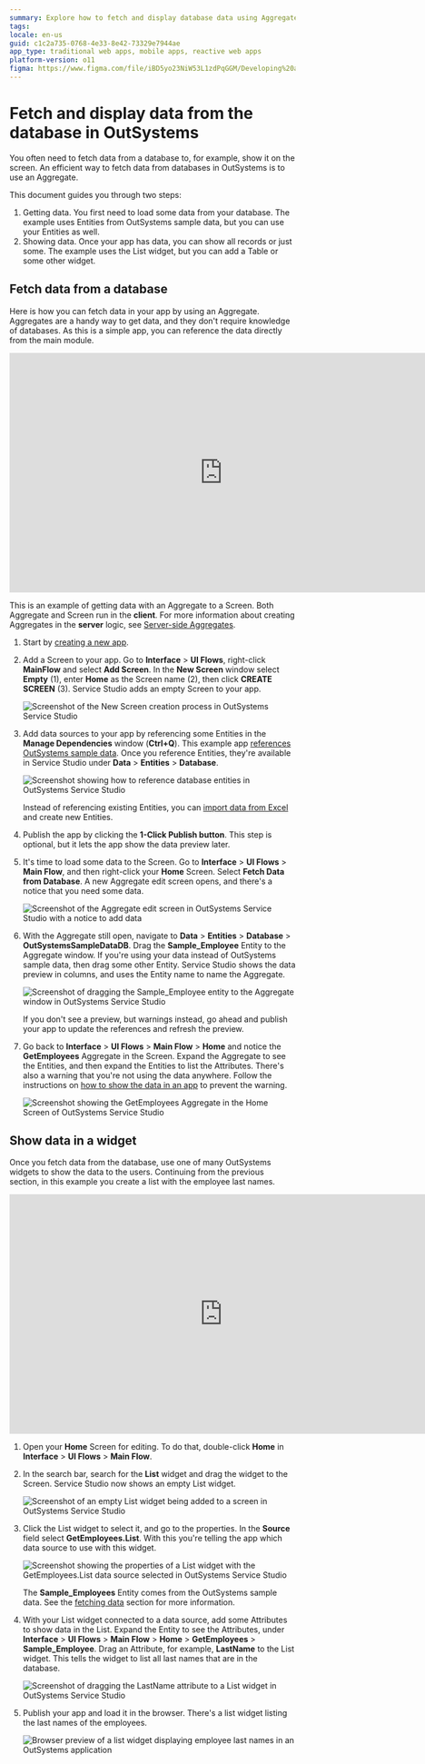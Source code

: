```yaml
---
summary: Explore how to fetch and display database data using Aggregates in OutSystems 11 (O11).
tags:
locale: en-us
guid: c1c2a735-0768-4e33-8e42-73329e7944ae
app_type: traditional web apps, mobile apps, reactive web apps
platform-version: o11
figma: https://www.figma.com/file/iBD5yo23NiW53L1zdPqGGM/Developing%20an%20Application?node-id=159:24
---
```


# Fetch and display data from the database in OutSystems

You often need to fetch data from a database to, for example, show it on the screen. An efficient way to fetch data from databases in OutSystems is to use an Aggregate.

This document guides you through two steps:

1. Getting data. You first need to load some data from your database. The example uses Entities from OutSystems sample data, but you can use your Entities as well.
1. Showing data. Once your app has data, you can show all records or just some. The example uses the List widget, but you can add a Table or some other widget.

## Fetch data from a database

Here is how you can fetch data in your app by using an Aggregate. Aggregates are a handy way to get data, and they don't require knowledge of databases. As this is a simple app, you can reference the data directly from the main module.

<iframe src="https://player.vimeo.com/video/942168038" width="750" height="422" frameborder="0" allow="autoplay; fullscreen" allowfullscreen="">Tutorial demonstrating the process of retrieving data from a database.</iframe>

<div class="info" markdown="1">

This is an example of getting data with an Aggregate to a Screen. Both Aggregate and Screen run in the **client**. For more information about creating Aggregates in the **server** logic, see [Server-side Aggregates](../../../ref/lang/auto/class-aggregate.md#server-side-aggregates).

</div>

1. Start by [creating a new app](../../../getting-started/create-reactive-web.md#new-app).

1. Add a Screen to your app. Go to **Interface** > **UI Flows**, right-click **MainFlow** and select **Add Screen**. In the **New Screen** window select **Empty** (1), enter **Home** as the Screen name (2), then click **CREATE SCREEN** (3). Service Studio adds an empty Screen to your app.

    ![Screenshot of the New Screen creation process in OutSystems Service Studio](images/new-screen-ss.png "Creating a New Screen in OutSystems")
   
1. Add data sources to your app by referencing some Entities in the **Manage Dependencies** window (**Ctrl+Q**). This example app [references OutSystems sample data](../../ui/screen-templates/sample-data.md#referencing-sample-data-in-apps). Once you reference Entities, they're available in Service Studio under **Data** > **Entities** > **Database**.

    ![Screenshot showing how to reference database entities in OutSystems Service Studio](images/database-entities-ss.png "Referencing Database Entities in OutSystems")

    <div class="info" markdown="1">

    Instead of referencing existing Entities, you can [import data from Excel](../excel-bootstrap.md) and create new Entities.

    </div>

1. Publish the app by clicking the **1-Click Publish button**. This step is optional, but it lets the app show the data preview later.  

1. It's time to load some data to the Screen. Go to **Interface** > **UI Flows** > **Main Flow**, and then right-click your **Home** Screen. Select **Fetch Data from Database**. A new Aggregate edit screen opens, and there's a notice that you need some data.

    ![Screenshot of the Aggregate edit screen in OutSystems Service Studio with a notice to add data](images/fetch-data-aggregate-open-ss.png "Opening an Aggregate to Fetch Data in OutSystems")

1. With the Aggregate still open, navigate to **Data** > **Entities** > **Database** > **OutSystemsSampleDataDB**. Drag the **Sample_Employee** Entity to the Aggregate window. If you're using your data instead of OutSystems sample data, then drag some other Entity. Service Studio shows the data preview in columns, and uses the Entity name to name the Aggregate.
   
    ![Screenshot of dragging the Sample_Employee entity to the Aggregate window in OutSystems Service Studio](images/fetch-data-aggregate-with-entity-ss.png "Adding an Entity to an Aggregate in OutSystems")

    <div class="info" markdown="1">

    If you don't see a preview, but warnings instead, go ahead and publish your app to update the references and refresh the preview.

    </div>

1. Go back to **Interface** > **UI Flows** > **Main Flow** > **Home** and notice the **GetEmployees** Aggregate in the Screen. Expand the Aggregate to see the Entities, and then expand the Entities to list the Attributes. There's also a warning that you're not using the data anywhere. Follow the instructions on [how to show the data in an app](#showing-data) to prevent the warning.

    ![Screenshot showing the GetEmployees Aggregate in the Home Screen of OutSystems Service Studio](images/fetch-data-aggregate-in-screen-ss.png "Aggregate Displayed in OutSystems Screen")

## Show data in a widget

Once you fetch data from the database, use one of many OutSystems widgets to show the data to the users. Continuing from the previous section, in this example you create a list with the employee last names.

<iframe src="https://player.vimeo.com/video/942168052" width="750" height="422" frameborder="0" allow="autoplay; fullscreen" allowfullscreen="">Demonstration showcasing the process of displaying data within a widget.</iframe>

1. Open your **Home** Screen for editing. To do that, double-click **Home** in  **Interface** > **UI Flows** > **Main Flow**.

1. In the search bar, search for the **List** widget and drag the widget to the Screen. Service Studio now shows an empty List widget.

    ![Screenshot of an empty List widget being added to a screen in OutSystems Service Studio](images/fetch-data-new-widget-ss.png "Adding a List Widget in OutSystems")

1. Click the List widget to select it, and go to the properties. In the **Source** field select **GetEmployees.List**. With this you're telling the app which data source to use with this widget.

    ![Screenshot showing the properties of a List widget with the GetEmployees.List data source selected in OutSystems Service Studio](images/fetch-data-widget-with-data-source-ss.png "Configuring Data Source for a List Widget in OutSystems")

    <div class="info" markdown="1">

    The **Sample_Employees** Entity comes from the OutSystems sample data. See the [fetching data](#fetch-data-from-a-database) section for more information.

    </div>

1. With your List widget connected to a data source, add some Attributes to show data in the List. Expand the Entity to see the Attributes, under **Interface** > **UI Flows** > **Main Flow** > **Home** > **GetEmployees** > **Sample_Employee**. Drag an Attribute, for example, **LastName** to the List widget. This tells the widget to list all last names that are in the database.

    ![Screenshot of dragging the LastName attribute to a List widget in OutSystems Service Studio](images/fetch-data-drag-attribute-ss.png "Dragging an Attribute to a List Widget in OutSystems")

1. Publish your app and load it in the browser. There's a list widget listing the last names of the employees.

    ![Browser preview of a list widget displaying employee last names in an OutSystems application](images/fetch-data-browser.png "Preview of Data Display in OutSystems")

